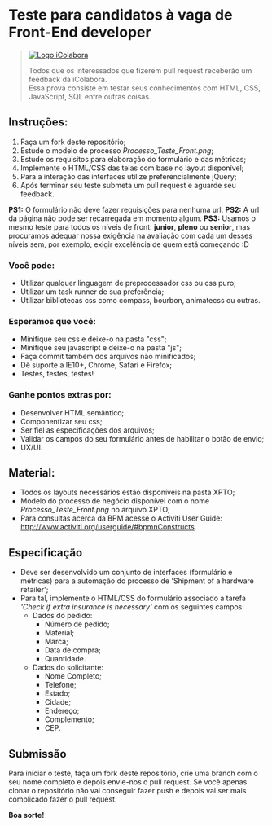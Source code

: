 # Teste para candidatos à vaga de Front-End developer
> [![Logo iColabora](http://www.icolabora.com.br/vagas/imgs/icolabora.png)](https://www.icolabora.com.br)
>
> Todos que os interessados que fizerem pull request receberão um feedback da iColabora.<br>
> Essa prova consiste em testar seus conhecimentos com HTML, CSS, JavaScript, SQL entre outras coisas.

## Instruções:

1. Faça um fork deste repositório;
2. Estude o modelo de processo <i>Processo_Teste_Front.png</i>;
3. Estude os requisitos para elaboração do formulário e das métricas;
3. Implemente o HTML/CSS das telas com base no layout disponível;
4. Para a interação das interfaces utilize preferencialmente jQuery;
5. Após terminar seu teste submeta um pull request e aguarde seu feedback.


**PS1:** O formulário não deve fazer requisições para nenhuma url.
**PS2:** A url da página não pode ser recarregada em momento algum.
**PS3:** Usamos o mesmo teste para todos os níveis de front: **junior**, **pleno** ou **senior**, mas procuramos adequar nossa exigência na avaliação com cada um desses níveis sem, por exemplo, exigir excelência de quem está começando :D

### Você pode:

* Utilizar qualquer linguagem de preprocessador css ou css puro;
* Utilizar um task runner de sua preferência;
* Utilizar bibliotecas css como compass, bourbon, animatecss ou outras.

### Esperamos que você:

* Minifique seu css e deixe-o na pasta "css";
* Minifique seu javascript e deixe-o na pasta "js";
* Faça commit também dos arquivos não minificados;
* Dê suporte a IE10+, Chrome, Safari e Firefox;
* Testes, testes, testes!

### Ganhe pontos extras por:

* Desenvolver HTML semântico;
* Componentizar seu css;
* Ser fiel as especificações dos arquivos;
* Validar os campos do seu formulário antes de habilitar o botão de envio;
* UX/UI.

## Material:

* Todos os layouts necessários estão disponíveis na pasta XPTO;
* Modelo do processo de negócio disponível com o nome <i>Processo_Teste_Front.png</i> no arquivo XPTO;
* Para consultas acerca da BPM acesse o Activiti User Guide: http://www.activiti.org/userguide/#bpmnConstructs.

## Especificação

* Deve ser desenvolvido um conjunto de interfaces (formulário e métricas) para a automação do processo de 'Shipment of a hardware retailer';
* Para tal, implemente o HTML/CSS do formulário associado a tarefa <i>'Check if extra insurance is necessary'</i> com os seguintes campos:
  * Dados do pedido:
    * Número de pedido;
    * Material;
    * Marca;
    * Data de compra;
    * Quantidade.
  * Dados do solicitante:
    * Nome Completo;
    * Telefone;
    * Estado;
    * Cidade;
    * Endereço;
    * Complemento;
    * CEP.

## Submissão

Para iniciar o teste, faça um fork deste repositório, crie uma branch com o seu nome completo e depois envie-nos o pull request.
Se você apenas clonar o repositório não vai conseguir fazer push e depois vai ser mais complicado fazer o pull request.

**Boa sorte!**
